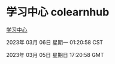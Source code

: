 # 学习中心 colearnhub
[学习中心](http://27.19.35.134:56308/colearnhub/)

2023年 03月 06日 星期一 01:20:58 CST

2023年 03月 05日 星期日 17:20:58 GMT
